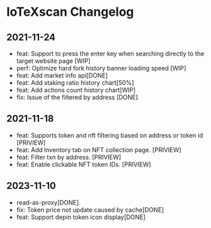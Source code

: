 # IoTeXscan Changelog

## 2021-11-24
- feat: Support to press the enter key when searching directly to the target website page [WIP]
- perf: Optimize hard fork history banner loading speed [WIP]
- feat: Add market info api[DONE]
- feat: Add staking ratio history chart[50%]
- feat: Add actions count history chart[WIP]
- fix: Issue of the filtered by address [DONE]

## 2021-11-18
- feat: Supports token and nft filtering based on address or token id [PRIVIEW]
- feat: Add Inventory tab on NFT collection page. [PRIVIEW]
- feat: Filter txn by address. [PRIVIEW]
- feat: Enable clickable NFT token IDs. [PRIVIEW]
## 2023-11-10
- read-as-proxy[DONE]
- fix: Token price not update caused by cache[DONE]
- feat: Support depin token icon display[DONE]
